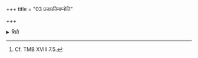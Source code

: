 +++
title = "03 प्रजापतिमाप्नोति"

+++

<details><summary>थिते</summary>

3. He thereby obtains Prajāpati.[^1]  

[^1]: Cf. TMB XVIII.7.5. 
</details>
